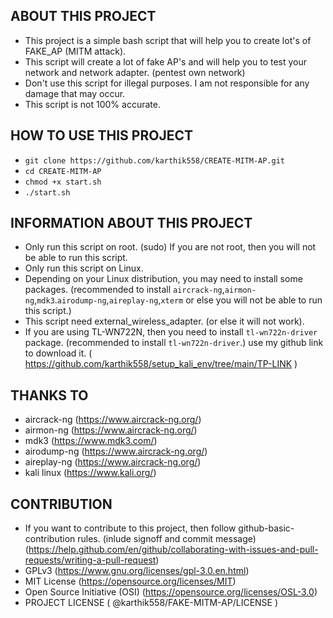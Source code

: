 ## <b> ABOUT THIS PROJECT </b>

* This project is a simple bash script that will help you to create lot's of FAKE_AP (MITM attack).
* This script will create a lot of fake AP's and will help you to test your network and network adapter. (pentest own network)
* Don't use this script for illegal purposes. I am not responsible for any damage that may occur.
* This script is not 100% accurate.

## <b> HOW TO USE THIS PROJECT </b>

* ` git clone https://github.com/karthik558/CREATE-MITM-AP.git `
* ` cd CREATE-MITM-AP `
* ` chmod +x start.sh `
* ` ./start.sh `

## <b> INFORMATION ABOUT THIS PROJECT </b>

* Only run this script on root. (sudo) If you are not root, then you will not be able to run this script.
* Only run this script on Linux.
* Depending on your Linux distribution, you may need to install some packages. (recommended to install `aircrack-ng`,`airmon-ng`,`mdk3`.`airodump-ng`,`aireplay-ng`,`xterm` or else you will not be able to run this script.)
* This script need external_wireless_adapter. (or else it will not work).
* If you are using TL-WN722N, then you need to install `tl-wn722n-driver` package. (recommended to install `tl-wn722n-driver`.) use my github link to download it. ( https://github.com/karthik558/setup_kali_env/tree/main/TP-LINK )

## <b> THANKS TO </b>

* aircrack-ng (https://www.aircrack-ng.org/)
* airmon-ng (https://www.aircrack-ng.org/)
* mdk3 (https://www.mdk3.com/)
* airodump-ng (https://www.aircrack-ng.org/)
* aireplay-ng (https://www.aircrack-ng.org/)
* kali linux (https://www.kali.org/)

## <b> CONTRIBUTION </b>

* If you want to contribute to this project, then follow github-basic-contribution rules. (inlude signoff and commit message) (https://help.github.com/en/github/collaborating-with-issues-and-pull-requests/writing-a-pull-request)
* GPLv3 (https://www.gnu.org/licenses/gpl-3.0.en.html)
* MIT License (https://opensource.org/licenses/MIT)
* Open Source Initiative (OSI) (https://opensource.org/licenses/OSL-3.0)
* PROJECT LICENSE ( @karthik558/FAKE-MITM-AP/LICENSE )